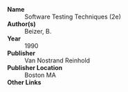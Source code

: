 
<dl>
	<dt><strong>Name</strong></dt>
	<dd>Software Testing Techniques (2e)</dd>
	<dt><strong>Author(s)</strong></dt>
	<dd>Beizer, B.</dd>
	<dt><strong>Year</strong></dt>
	<dd>1990</dd>
	<dt><strong>Publisher</strong></dt>
	<dd>Van Nostrand Reinhold</dd>
	<dt><strong>Publisher Location</strong></dt>
	<dd>Boston MA</dd>
	<dt><strong>Other Links</strong></dt>
	<dd><a href="https://www.amazon.com/Software-Testing-Techniques-Boris-Beizer/dp/1850328803"</a></dd>
</dl>
